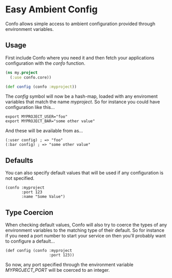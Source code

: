 
# Easy Ambient Config

Confo allows simple access to ambient configuration provided through environment variables.

## Usage

First include Confo where you need it and then fetch your applications configuration
with the _confo_ function.

```clojure
(ns my.project
  (:use confo.core))

(def config (confo :myproject))
```

The _config_ symbol will now be a hash-map, loaded with any enviroment variables
that match the name _myproject_.  So for instance you could have configuration
like this...

```
export MYPROJECT_USER="foo"
export MYPROJECT_BAR="some other value"
```

And these will be available from as...

```
(:user config) ; => "foo"
(:bar config) ; => "some other value"
```

## Defaults

You can also specify default values that will be used if any configuration is
not specified.

```
(confo :myproject
       :port 123
       :name "Some Value")
```

## Type Coercion

When checking default values, Confo will also try to coerce the types of any
environment variables to the matching type of their default.  So for instance
if you need a port number to start your service on then you'll probably want
to configure a default...

```
(def config (confo :myproject
                   :port 123))
```

So now, any port specified through the environment variable _MYPROJECT_PORT_ will
be coerced to an integer.


